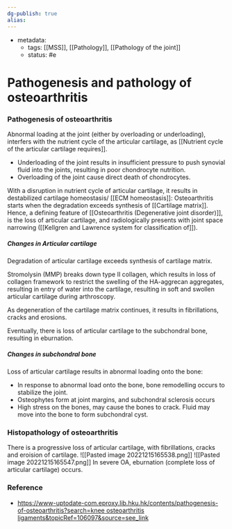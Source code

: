 ```yaml
---
dg-publish: true
alias:
---
```

- metadata:
	- tags: [[MSS]], [[Pathology]], [[Pathology of the joint]]
	- status: #e 
# Pathogenesis and pathology of osteoarthritis
### Pathogenesis of osteoarthritis
Abnormal loading at the joint (either by overloading or underloading), interfers with the nutrient cycle of the articular cartilage, as [[Nutrient cycle of the articular cartilage requires]].
- Underloading of the joint results in insufficient pressure to push synovial fluid into the joints, resulting in poor chondrocyte nutrition.
- Overloading of the joint cause direct death of chondrocytes.

With a disruption in nutrient cycle of articular cartilage, it results in destabilized cartilage homeostasis/ [[ECM homeostasis]]: Osteoarthritis starts when the degradation exceeds synthesis of [[Cartilage matrix]]. Hence, a defining feature of [[Osteoarthritis (Degenerative joint disorder)]], is the loss of articular cartilage, and radiologically presents with joint space narrowing ([[Kellgren and Lawrence system for classification of]]).

##### Changes in Articular cartilage
Degradation of articular cartilage exceeds synthesis of cartilage matrix. 

Stromolysin (MMP) breaks down type II collagen, which results in loss of collagen framework to restrict the swelling of the HA-aggrecan aggregates, resulting in entry of water into the cartilage, resulting in soft and swollen articular cartilage during arthroscopy.

As degeneration of the cartilage matrix continues, it results in fibrillations, cracks and erosions.

Eventually, there is loss of articular cartilage to the subchondral bone, resulting in eburnation.

##### Changes in subchondral bone
Loss of articular cartilage results in abnormal loading onto the bone:
- In response to abnormal load onto the bone, bone remodelling occurs to stabilize the joint.
- Osteophytes form at joint margins, and subchondral sclerosis occurs
- High stress on the bones, may cause the bones to crack. Fluid may move into the bone to form subchondral cyst.
### Histopathology of osteoarthritis
There is a progressive loss of articular cartilage, with fibrillations, cracks and eroision of cartilage.
![[Pasted image 20221215165538.png]]
![[Pasted image 20221215165547.png]]
In severe OA, eburnation (complete loss of articular cartilage) occurs.
### Reference
- [https://www-uptodate-com.eproxy.lib.hku.hk/contents/pathogenesis-of-osteoarthritis?search=knee osteoarthritis ligaments&topicRef=106097&source=see_link](https://www-uptodate-com.eproxy.lib.hku.hk/contents/pathogenesis-of-osteoarthritis?search=knee%20osteoarthritis%20ligaments&topicRef=106097&source=see_link)